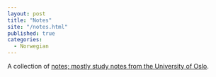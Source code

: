 ```yaml
---
layout: post
title: "Notes"
site: "/notes.html"
published: true
categories:
  - Norwegian
---
```


A collection of [notes; mostly study notes from the University of Oslo](/notes.html).
